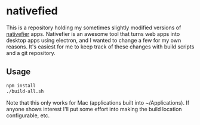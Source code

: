 # nativefied

This is a repository holding my sometimes slightly modified versions of
[nativefier](https://github.com/jiahaog/nativefier) apps.
Nativefier is an awesome tool that turns web apps into desktop apps using
electron, and I wanted to change a few for my own reasons.
It's easiest for me to keep track of these changes with build scripts and a git
repository.

## Usage

```bash
npm install
./build-all.sh
```

Note that this only works for Mac (applications built into ~/Applications).
If anyone shows interest I'll put some effort into making the build location
configurable, etc.
